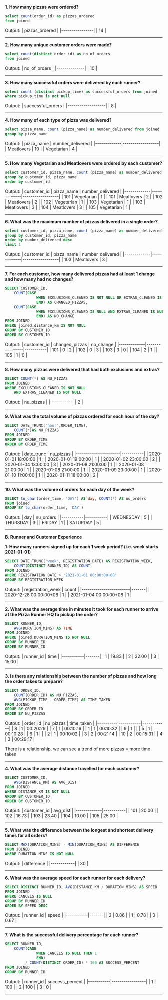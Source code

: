 **1. How many pizzas were ordered?**

```sql
select count(order_id) as pizzas_ordered
from joined
```
Output:
| pizzas_ordered |
|----------------|
|       14       |



***

**2. How many unique customer orders were made?**

````sql
select count(distinct order_id) as no_of_orders
from joined
````
Output:
| no_of_orders |
|--------------|
|      10      |

***

**3. How many successful orders were delivered by each runner?**

````sql
select count (distinct pickup_time) as successful_orders from joined
where pickup_time is not null
````
Output:
| successful_orders |
|-------------------|
|         8         |

***

**4. How many of each type of pizza was delivered?**

````sql
select pizza_name, count (pizza_name) as number_delivered from joined
group by pizza_name
````
Output:
| pizza_name  | number_delivered |
|-------------|------------------|
| Meatlovers  | 10               |
| Vegetarian  | 4                |

***

**5. How many Vegetarian and Meatlovers were ordered by each customer?**

```sql
select customer_id, pizza_name, count (pizza_name) as number_delivered from joined
group by customer_id, pizza_name
order by customer_id
```
Output:
| customer_id | pizza_name  | number_delivered |
|-------------|-------------|------------------|
| 101         | Vegetarian  | 1                |
| 101         | Meatlovers  | 2                |
| 102         | Meatlovers  | 2                |
| 102         | Vegetarian  | 1                |
| 103         | Vegetarian  | 1                |
| 103         | Meatlovers  | 3                |
| 104         | Meatlovers  | 3                |
| 105         | Vegetarian  | 1                |


***

**6. What was the maximum number of pizzas delivered in a single order?**

```sql
select customer_id, pizza_name, count (pizza_name) as number_delivered from joined
group by customer_id, pizza_name
order by number_delivered desc
limit 1
```
Output:
| customer_id | pizza_name  | number_delivered |
|-------------|-------------|------------------|
| 103         | Meatlovers  | 3                |

***

**7. For each customer, how many delivered pizzas had at least 1 change and how many had no changes?**

````sql
SELECT CUSTOMER_ID,
	COUNT(CASE
              WHEN EXCLUSIONS_CLEANED IS NOT NULL OR EXTRAS_CLEANED IS NOT NULL THEN 1
              END) AS CHANGED_PIZZAS,
	COUNT(CASE
              WHEN EXCLUSIONS_CLEANED IS NULL AND EXTRAS_CLEANED IS NULL THEN 1
              END) AS NO_CHANGE
FROM JOINED
WHERE joined.distance_km IS NOT NULL
GROUP BY CUSTOMER_ID
ORDER BY CUSTOMER_ID
````
Output:
| customer_id | changed_pizzas | no_change |
|-------------|----------------|-----------|
| 101         | 0              | 2         |
| 102         | 0              | 3         |
| 103         | 3              | 0         |
| 104         | 2              | 1         |
| 105         | 1              | 0         |

***

**8. How many pizzas were delivered that had both exclusions and extras?**

```sql
SELECT COUNT(*) AS NU_PIZZAS
FROM JOINED
WHERE EXCLUSIONS_CLEANED IS NOT NULL
	AND EXTRAS_CLEANED IS NOT NULL
```
Output:
| nu_pizzas |
|-----------|
|     2     |

***

**9. What was the total volume of pizzas ordered for each hour of the day?**

```sql
SELECT DATE_TRUNC('hour',ORDER_TIME),
	COUNT(*)AS NU_PIZZAS
FROM JOINED
GROUP BY ORDER_TIME
ORDER BY ORDER_TIME
```
Output:
| date_trunc           | nu_pizzas |
|----------------------|-----------|
| 2020-01-01 18:00:00  | 1         |
| 2020-01-01 19:00:00  | 1         |
| 2020-01-02 23:00:00  | 2         |
| 2020-01-04 13:00:00  | 3         |
| 2020-01-08 21:00:00  | 1         |
| 2020-01-08 21:00:00  | 1         |
| 2020-01-08 21:00:00  | 1         |
| 2020-01-09 23:00:00  | 1         |
| 2020-01-10 11:00:00  | 1         |
| 2020-01-11 18:00:00  | 2         |
***

**10. What was the volume of orders for each day of the week?**

```sql
SELECT to_char(order_time, 'DAY') AS day, COUNT(*) AS nu_orders
FROM joined
GROUP BY to_char(order_time, 'DAY')
```
Output:
| day       | nu_orders |
|-----------|-----------|
| WEDNESDAY | 5         |
| THURSDAY  | 3         |
| FRIDAY    | 1         |
| SATURDAY  | 5         |
***


**B. Runner and Customer Experience**

**1. How many runners signed up for each 1 week period? (i.e. week starts 2021-01-01)**
```sql
SELECT DATE_TRUNC('week', REGISTRATION_DATE) AS REGISTRATION_WEEK,
	COUNT(DISTINCT RUNNER_ID) AS COUNT
FROM JOINED
WHERE REGISTRATION_DATE > '2021-01-01 00:00:00+08'
GROUP BY REGISTRATION_WEEK
```
Output:
| registration_week      | count |
|------------------------|-------|
| 2020-12-28 00:00:00+08 | 1     |
| 2021-01-04 00:00:00+08 | 1     |
***

**2. What was the average time in minutes it took for each runner to arrive at the Pizza Runner HQ to pickup the order?**
```sql
SELECT RUNNER_ID,
	AVG(DURATION_MINS) AS TIME
FROM JOINED
WHERE joined.DURATION_MINS IS NOT NULL
GROUP BY RUNNER_ID
ORDER BY RUNNER_ID
```
Output:
| runner_id | time  |
|-----------|-------|
| 1         | 19.83 |
| 2         | 32.00 |
| 3         | 15.00 |

***

**3. Is there any relationship between the number of pizzas and how long the order takes to prepare?**
```sql
SELECT ORDER_ID,
	COUNT(ORDER_ID) AS NU_PIZZAS,
	AVG(PICKUP_TIME - ORDER_TIME) AS TIME_TAKEN
FROM JOINED
GROUP BY ORDER_ID
ORDER BY NU_PIZZAS
```
Output:
| order_id | nu_pizzas | time_taken |
|----------|-----------|------------|
| 8        | 1         | 00:20:29   |
| 7        | 1         | 00:10:16   |
| 1        | 1         | 00:10:32   |
| 9        | 1         |            |
| 5        | 1         | 00:10:28   |
| 6        | 1         |            |
| 2        | 1         | 00:10:02   |
| 3        | 2         | 00:21:14   |
| 10       | 2         | 00:15:31   |
| 4        | 3         | 00:29:17   |

There is a relationship, we can see a trend of more pizzas = more time taken
***

**4. What was the average distance travelled for each customer?**
```sql
SELECT CUSTOMER_ID,
	AVG(DISTANCE_KM) AS AVG_DIST
FROM JOINED
WHERE DISTANCE_KM IS NOT NULL
GROUP BY CUSTOMER_ID
ORDER BY CUSTOMER_ID
```
Output:
| customer_id | avg_dist  |
|-------------|-----------|
| 101         | 20.00     |
| 102         | 16.73     |
| 103         | 23.40     |
| 104         | 10.00     |
| 105         | 25.00     |

***

**5. What was the difference between the longest and shortest delivery times for all orders?**
```sql
SELECT MAX(DURATION_MINS) - MIN(DURATION_MINS) AS DIFFERENCE
FROM JOINED
WHERE DURATION_MINS IS NOT NULL
```
Output:
| difference |
|------------|
|     30     |

***

**6. What was the average speed for each runner for each delivery?**
```sql
SELECT DISTINCT RUNNER_ID, AVG(DISTANCE_KM / DURATION_MINS) AS SPEED
FROM JOINED
WHERE CANCELS IS NULL
GROUP BY RUNNER_ID
ORDER BY SPEED DESC
```
Output:
| runner_id | speed |
|-----------|-------|
| 2         | 0.86  |
| 1         | 0.78  |
| 3         | 0.67  |

***

**7. What is the successful delivery percentage for each runner?**
```sql
SELECT RUNNER_ID,
	COUNT(CASE
              WHEN CANCELS IS NULL THEN 1
              END)
         / COUNT(DISTINCT ORDER_ID) * 100 AS SUCCESS_PERCENT
FROM JOINED
GROUP BY RUNNER_ID
```
Output:
| runner_id | success_percent |
|-----------|-----------------|
| 1         | 100             |
| 2         | 100             |
| 3         | 0               |

***
